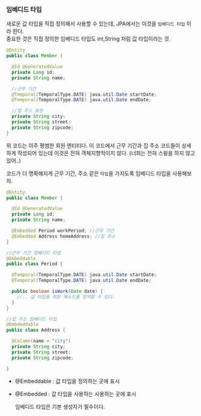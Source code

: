 ### 임베디드 타입

새로운 값 타입을 직접 정의해서 사용할 수 있는데, JPA에서는 이것을 `임베디드 타입` 이라 한다.<br>
중요한 것은 직접 정의한 임베디드 타입도 int,String 처럼 값 타입이라는 것.

```java
@Entity
public class Member {

  @Id @GeneratedValue
  private Long id;
  private String name;

  //근무 기간
  @Temporal(TemporalType.DATE) java.util.Date startDate;
  @Temporal(TemporalType.DATE) java.util.Date endDate;

  //집 주소 표현
  private String city;
  private String street;
  private String zipcode;
}
```

위 코드는 아주 평범한 회원 엔티티다. 이 코드에서 근무 기간과 집 주소 코드들이 상세하게 작성되어 있는데 이것은 전혀 객체지향적이지 않다. (너희는 전혀 스윙을 하지 않고 있어..)

코드가 더 명확해지게 근무 기간, 주소 같은 `타입`을 가지도록 임베디드 타입을 사용해보자.

```java
@Entity
public class Member {

  @Id @GeneratedValue
  private Long id;
  private String name;

  @Embedded Period workPeriod; //근무 기간
  @Embedded Address homeAddress; //집 주소
}

//근무 기간 임베디드 타입
@Embeddable
public class Period {

  @Temporal(TemporalType.DATE) java.util.Date startDate;
  @Temporal(TemporalType.DATE) java.util.Date endDate;

  public boolean isWork(Date date) {
    //.. 값 타입을 위한 메소드를 정의할 수 있다.
  }
}

//집 주소 임베디드 타입
@Embdeddable
public class Address {

  @Column(name = "city")
  private String city;
  private String street;
  private String zipcode;

}
```

- @Embeddable : 값 타입을 정의하는 곳에 표시
- @Embedded : 값 타입을 사용하는 사용하는 곳에 표시

  임베디드 타입은 기본 생성자가 필수이다.
